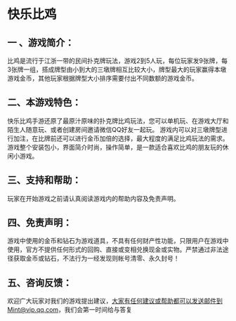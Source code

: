 # 快乐比鸡
## 一 、游戏简介：
比鸡是流行于江浙一带的民间扑克牌玩法，游戏2到5人玩，每位玩家发9张牌，每3张牌一组，搭成牌型由小到大的三墩牌相互比较大小，牌型最大的玩家赢得本墩游戏金币，其他玩家根据牌型大小排序需要付出不同数额的游戏金币。

## 二、本游戏特色：
快乐比鸡手游还原了最原汁原味的扑克牌比鸡玩法，您可以单机玩、在游戏大厅和陌生人随意玩、或者创建房间邀请微信QQ好友一起玩。
游戏内可以对三墩牌型进行加注，在比牌前还可以进行金币加倍的选择，最大程度的满足比鸡玩法的需求。
游戏整个安装包小，界面简介时尚，操作简单，是一款适合喜欢比鸡的朋友玩的休闲小游戏。

## 三、支持和帮助：
玩家在开始游戏之前请认真阅读游戏内的帮助内容及免责声明。

## 四、免责声明：
游戏中使用的金币和钻石为游戏道具，不具有任何财产性功能，只限用户在游戏中使用，官方不提供任何形式的回购、直接或变相兑换现金或实物。严禁通过非法途径获取金币或钻石，不法行为一经发现则帐号清零、永久封号！

## 五、咨询反馈：
欢迎广大玩家对我们的游戏提出建议，大家有任何建议或帮助都可以发送邮件到Mint@vip.qq.com，我们会第一时间给与答复
